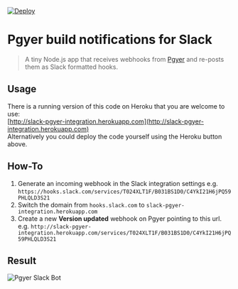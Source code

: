 [![Deploy](https://www.herokucdn.com/deploy/button.svg)](https://heroku.com/deploy)

# Pgyer build notifications for Slack

> A tiny Node.js app that receives webhooks from [Pgyer](https://pgyer.com) and re-posts them as Slack formatted hooks.  

## Usage

There is a running version of this code on Heroku that you are welcome to use:  
[http://slack-pgyer-integration.herokuapp.com](http://slack-pgyer-integration.herokuapp.com)  
Alternatively you could deploy the code yourself using the Heroku button above.

## How-To

1. Generate an incoming webhook in the Slack integration settings e.g. `https://hooks.slack.com/services/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`
2. Switch the domain from `hooks.slack.com` to `slack-pgyer-integration.herokuapp.com`
3. Create a new **Version updated** webhook on Pgyer pointing to this url. e.g. `http://slack-pgyer-integration.herokuapp.com/services/T024XLT1F/B031BS1D0/C4YkI21H6jPQ59PHLQLD3S21`

## Result

![Pgyer Slack Bot](https://raw.githubusercontent.com/melotic/slack-pgyer-integration/master/preview.png)
